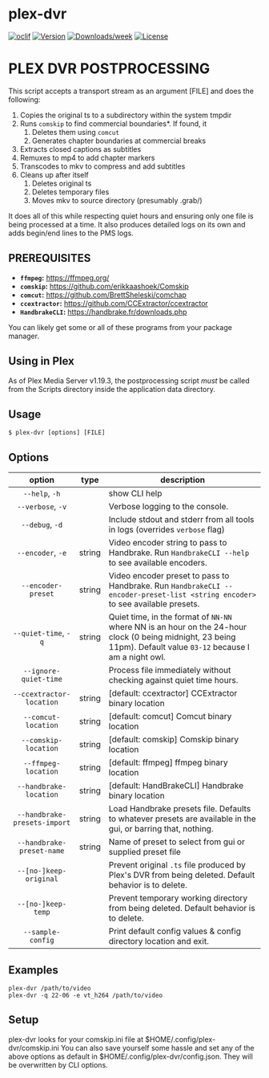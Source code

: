 plex-dvr
========

[![oclif](https://img.shields.io/badge/cli-oclif-brightgreen.svg)](https://oclif.io)
[![Version](https://img.shields.io/npm/v/plex-dvr.svg)](https://npmjs.org/package/plex-dvr)
[![Downloads/week](https://img.shields.io/npm/dw/plex-dvr.svg)](https://npmjs.org/package/plex-dvr)
[![License](https://img.shields.io/npm/l/plex-dvr.svg)](https://github.com/gesa/plex-dvr/blob/master/package.json)

# PLEX DVR POSTPROCESSING

This script accepts a transport stream as an argument [FILE] and does
the following:

1. Copies the original ts to a subdirectory within the system tmpdir
2. Runs `comskip` to find commercial boundaries*. If found, it
    1. Deletes them using `comcut`
    2. Generates chapter boundaries at commercial breaks
3. Extracts closed captions as subtitles
4. Remuxes to mp4 to add chapter markers
5. Transcodes to mkv to compress and add subtitles
6. Cleans up after itself
    1. Deletes original ts
    2. Deletes temporary files
    3. Moves mkv to source directory (presumably .grab/)

It does all of this while respecting quiet hours and ensuring only one file is being processed at a time. It also produces detailed logs on its own and adds begin/end lines to the PMS logs.

## PREREQUISITES

- **`ffmpeg`:** https://ffmpeg.org/
- **`comskip`:** https://github.com/erikkaashoek/Comskip
- **`comcut`:** https://github.com/BrettSheleski/comchap
- **`ccextractor`:** https://github.com/CCExtractor/ccextractor
- **`HandbrakeCLI`:** https://handbrake.fr/downloads.php

You can likely get some or all of these programs from your package manager.

## Using in Plex

As of Plex Media Server v1.19.3, the postprocessing script _must_ be called from the Scripts directory inside the application data directory.

## Usage

```shell script
$ plex-dvr [options] [FILE]
```

## Options

| option | type | description |
| :-: |:-: | --- |
| `--help`, `-h` | | show CLI help |
| `--verbose`, `-v` |  | Verbose logging to the console. |
| `--debug`, `-d` | | Include stdout and stderr from all tools in logs (overrides `verbose` flag) |
| `--encoder`, `-e` | string | Video encoder string to pass to Handbrake. Run `HandbrakeCLI --help` to see available encoders. |
| `--encoder-preset` | string | Video encoder preset to pass to Handbrake. Run `HandbrakeCLI --encoder-preset-list <string encoder>` to see available presets. |
| `--quiet-time`, `-q` | string | Quiet time, in the format of `NN-NN` where NN is an hour on the 24-hour clock (0 being midnight, 23 being 11pm). Default value `03-12` because I am a night owl. |
| `--ignore-quiet-time` | | Process file immediately without checking against quiet time hours. |
| `--ccextractor-location` | string | [default: ccextractor] CCExtractor binary location |
| `--comcut-location` | string | [default: comcut] Comcut binary location |
| `--comskip-location` | string | [default: comskip] Comskip binary location |
| `--ffmpeg-location` | string | [default: ffmpeg] ffmpeg binary location |
| `--handbrake-location` | string | [default: HandBrakeCLI] Handbrake binary location |
| `--handbrake-presets-import` | string | Load Handbrake presets file. Defaults to whatever presets are available in the gui, or barring that, nothing. |
| `--handbrake-preset-name` | string | Name of preset to select from gui or supplied preset file |
| `--[no-]keep-original` | | Prevent original `.ts` file produced by Plex's DVR from being deleted. Default behavior is to delete. |
| `--[no-]keep-temp` | | Prevent temporary working directory from being deleted. Default behavior is to delete. |
| `--sample-config` | | Print default config values & config directory location and exit. |

## Examples

```shell script
plex-dvr /path/to/video
plex-dvr -q 22-06 -e vt_h264 /path/to/video
```

## Setup

plex-dvr looks for your comskip.ini file at $HOME/.config/plex-dvr/comskip.ini
You can also save yourself some hassle and set any of the above options as
default in $HOME/.config/plex-dvr/config.json. They will be overwritten by CLI
options.
